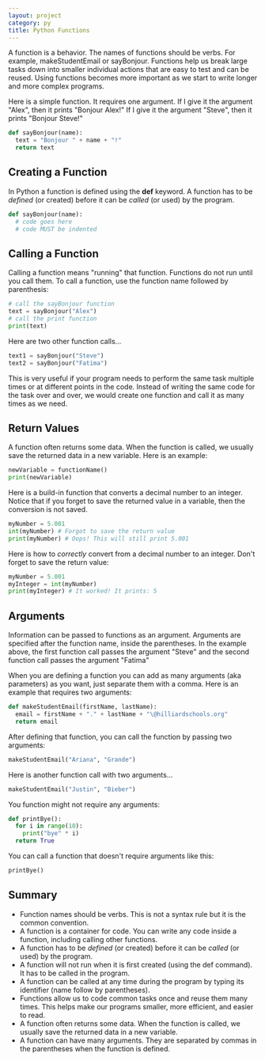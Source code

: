 ```yaml
---
layout: project
category: py
title: Python Functions
---
```

A function is a behavior. The names of functions should be verbs. For example, makeStudentEmail or sayBonjour. Functions help us break large tasks down into smaller individual actions that are easy to test and can be reused. Using functions becomes more important as we start to write longer and more complex programs.

Here is a simple function. It requires one argument. If I give it the argument "Alex", then it prints "Bonjour Alex!" If I give it the argument "Steve", then it prints "Bonjour Steve!"
```python
def sayBonjour(name):
  text = "Bonjour " + name + "!"
  return text
```

## Creating a Function
In Python a function is defined using the <b>def</b> keyword. A function has to be *defined* (or created) before it can be *called* (or used) by the program.

```python
def sayBonjour(name):
  # code goes here
  # code MUST be indented
```

## Calling a Function
Calling a function means "running" that function. Functions do not run until you call them. To call a function, use the function name followed by parenthesis:

```python
# call the sayBonjour function
text = sayBonjour("Alex")
# call the print function
print(text)
```

Here are two other function calls...
```python
text1 = sayBonjour("Steve")
text2 = sayBonjour("Fatima")
```

This is very useful if your program needs to perform the same task multiple times or at different points in the code. Instead of writing the same code for the task over and over, we would create one function and call it as many times as we need.

## Return Values

A function often returns some data. When the function is called, we usually save the returned data in a new variable. Here is an example:

```python
newVariable = functionName()
print(newVariable)
```

Here is a build-in function that converts a decimal number to an integer. Notice that if you forget to save the returned value in a variable, then the conversion is not saved.
```python
myNumber = 5.001
int(myNumber) # Forgot to save the return value
print(myNumber) # Oops! This will still print 5.001
```

Here is how to *correctly* convert from a decimal number to an integer. Don't forget to save the return value:
```python
myNumber = 5.001
myInteger = int(myNumber)
print(myInteger) # It worked! It prints: 5
```

## Arguments

Information can be passed to functions as an argument. Arguments are specified after the function name, inside the parentheses. In the example above, the first function call passes the argument "Steve" and the second function call passes the argument "Fatima"

When you are defining a function you can add as many arguments (aka parameters) as you want, just separate them with a comma. Here is an example that requires two arguments:
```python
def makeStudentEmail(firstName, lastName):
  email = firstName + "." + lastName + "\@hilliardschools.org"
  return email
```

After defining that function, you can call the function by passing two arguments:
```python
makeStudentEmail("Ariana", "Grande")
```

Here is another function call with two arguments...
```python
makeStudentEmail("Justin", "Bieber")
```

You function might not require any arguments:
```python
def printBye():
  for i in range(10):
    print("bye" * i)
  return True
```

You can call a function that doesn't require arguments like this:
```python
printBye()
```

## Summary

- Function names should be verbs. This is not a syntax rule but it is the common convention.
- A function is a container for code. You can write any code inside a function, including calling other functions.
- A function has to be *defined* (or created) before it can be *called* (or used) by the program.
- A function will not run when it is first created (using the def command). It has to be called in the program.
- A function can be called at any time during the program by typing its identifier (name follow by parentheses).
- Functions allow us to code common tasks once and reuse them many times. This helps make our programs smaller, more efficient, and easier to read.
- A function often returns some data. When the function is called, we usually save the returned data in a new variable.
- A function can have many arguments. They are separated by commas in the parentheses when the function is defined.
